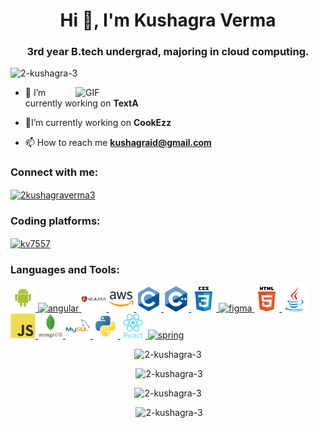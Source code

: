<h1 align="center">Hi 👋, I'm Kushagra Verma</h1>
<h3 align="center">3rd year B.tech undergrad, majoring in cloud computing.</h3>
<p align="left"> <img src="https://komarev.com/ghpvc/?username=2-kushagra-3&label=Profile%20views&color=0e75b6&style=flat" alt="2-kushagra-3" /> </p>

<img align = "right" alt = "GIF" width = "400" src = "https://media.tenor.com/qJ5evVs-_uUAAAAC/coding.gif" >

- 🔭 I’m currently working on **TextA**

- 🔭I’m currently working on **CookEzz**

- 📫 How to reach me **kushagraid@gmail.com**

<h3 align="left">Connect with me:</h3>
<p align="left">
<a href="https://linkedin.com/in/2kushagraverma3" target="blank"><img align="center" src="https://www.freeiconspng.com/thumbs/linkedin-logo-png/linkedin-logo-3.png" alt="2kushagraverma3" height="30" width="40" /></a>
<h3 align="left">Coding platforms:</h3>
<a href="https://www.hackerrank.com/kv7557" target="blank"><img align="center" src="https://raw.githubusercontent.com/rahuldkjain/github-profile-readme-generator/master/src/images/icons/Social/hackerrank.svg" alt="kv7557" height="30" width="40" /></a>
</p>

<h3 align="left">Languages and Tools:</h3>
<p align="left"> <a href="https://developer.android.com" target="_blank" rel="noreferrer"> <img src="https://raw.githubusercontent.com/devicons/devicon/master/icons/android/android-original-wordmark.svg" alt="android" width="40" height="40"/> </a> <a href="https://angular.io" target="_blank" rel="noreferrer"> <img src="https://angular.io/assets/images/logos/angular/angular.svg" alt="angular" width="40" height="40"/> </a> <a href="https://angular.io" target="_blank" rel="noreferrer"> <img src="https://raw.githubusercontent.com/devicons/devicon/master/icons/angularjs/angularjs-original-wordmark.svg" alt="angularjs" width="40" height="40"/> </a> <a href="https://aws.amazon.com" target="_blank" rel="noreferrer"> <img src="https://raw.githubusercontent.com/devicons/devicon/master/icons/amazonwebservices/amazonwebservices-original-wordmark.svg" alt="aws" width="40" height="40"/> </a> <a href="https://www.cprogramming.com/" target="_blank" rel="noreferrer"> <img src="https://raw.githubusercontent.com/devicons/devicon/master/icons/c/c-original.svg" alt="c" width="40" height="40"/> </a> <a href="https://www.w3schools.com/cpp/" target="_blank" rel="noreferrer"> <img src="https://raw.githubusercontent.com/devicons/devicon/master/icons/cplusplus/cplusplus-original.svg" alt="cplusplus" width="40" height="40"/> </a> <a href="https://www.w3schools.com/css/" target="_blank" rel="noreferrer"> <img src="https://raw.githubusercontent.com/devicons/devicon/master/icons/css3/css3-original-wordmark.svg" alt="css3" width="40" height="40"/> </a> <a href="https://www.figma.com/" target="_blank" rel="noreferrer"> <img src="https://www.vectorlogo.zone/logos/figma/figma-icon.svg" alt="figma" width="40" height="40"/> </a> <a href="https://www.w3.org/html/" target="_blank" rel="noreferrer"> <img src="https://raw.githubusercontent.com/devicons/devicon/master/icons/html5/html5-original-wordmark.svg" alt="html5" width="40" height="40"/> </a> <a href="https://www.java.com" target="_blank" rel="noreferrer"> <img src="https://raw.githubusercontent.com/devicons/devicon/master/icons/java/java-original.svg" alt="java" width="40" height="40"/> </a> <a href="https://developer.mozilla.org/en-US/docs/Web/JavaScript" target="_blank" rel="noreferrer"> <img src="https://raw.githubusercontent.com/devicons/devicon/master/icons/javascript/javascript-original.svg" alt="javascript" width="40" height="40"/> </a> <a href="https://www.mongodb.com/" target="_blank" rel="noreferrer"> <img src="https://raw.githubusercontent.com/devicons/devicon/master/icons/mongodb/mongodb-original-wordmark.svg" alt="mongodb" width="40" height="40"/> </a> <a href="https://www.mysql.com/" target="_blank" rel="noreferrer"> <img src="https://raw.githubusercontent.com/devicons/devicon/master/icons/mysql/mysql-original-wordmark.svg" alt="mysql" width="40" height="40"/> </a> <a href="https://www.python.org" target="_blank" rel="noreferrer"> <img src="https://raw.githubusercontent.com/devicons/devicon/master/icons/python/python-original.svg" alt="python" width="40" height="40"/> </a> <a href="https://reactjs.org/" target="_blank" rel="noreferrer"> <img src="https://raw.githubusercontent.com/devicons/devicon/master/icons/react/react-original-wordmark.svg" alt="react" width="40" height="40"/> </a> <a href="https://spring.io/" target="_blank" rel="noreferrer"> <img src="https://www.vectorlogo.zone/logos/springio/springio-icon.svg" alt="spring" width="40" height="40"/> </a> </p>

<center><p><img width="500" src="https://github-readme-stats.vercel.app/api/top-langs?username=2-kushagra-3&show_icons=true&locale=en&layout=compact" alt="2-kushagra-3" /></p></center>

<center><p>&nbsp;<img width="500" src="https://github-readme-stats.vercel.app/api?username=2-kushagra-3&show_icons=true&locale=en" alt="2-kushagra-3" /></p></cneter>

<center><p><img  width="500" src="https://github-readme-streak-stats.herokuapp.com/?user=2-kushagra-3&" alt="2-kushagra-3" /></p></center>
<center><p>&nbsp;<img src="https://github-readme-activity-graph.cyclic.app/graph?username=2-kushagra-3&theme=nightowl" alt="2-kushagra-3" /></p></cneter>
